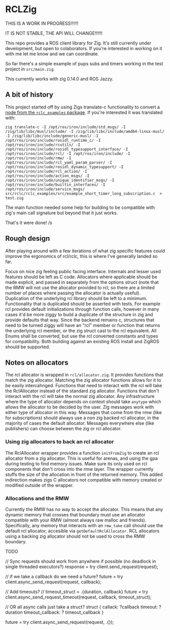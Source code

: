 # RCLZig

THIS IS A WORK IN PROGRESS!!!!!!

IT IS NOT STABLE, THE API WILL CHANGE!!!!!!

This repo provides a ROS client library for Zig.
It's still currently under development, but open to colaborators.
If you're interested in working on it with me let me know and we can coordinate.

So far there's a simple example of pups subs and timers working in the test project in `src/main.zig`.

This currently works with zig 0.14.0 and ROS Jazzy.

## A bit of history

This project started off by using Zigs translate-c functionality to convert a [node from the `rclc_examples` package](https://github.com/ros2/rclc/blob/iron/rclc_examples/src/example_short_timer_long_subscription.c).
If you're interested it was translated with:

`zig translate-c -I /opt/ros/iron/include/std_msgs/ -I /zig/lib/libc/musl/include/ -I /zig/lib/libc/include/amd64-linux-musl/ -I /zig/lib/libc/include/generic-musl/ -I /opt/ros/iron/include/rosidl_runtime_c/ -I /opt/ros/iron/include/rcutils/ -I /opt/ros/iron/include/rosidl_typesupport_interface/ -I /opt/ros/iron/include/rcl/ -I /opt/ros/iron/include/ -I /opt/ros/iron/include/rmw/ -I /opt/ros/iron/include/rcl_yaml_param_parser/ -I /opt/ros/iron/include/rosidl_dynamic_typesupport/ -I /opt/ros/iron/include/rcl_action/ -I /opt/ros/iron/include/action_msgs/ -I /opt/ros/iron/include/unique_identifier_msgs/ -I /opt/ros/iron/include/builtin_interfaces/ -I /opt/ros/iron/include/service_msgs/ src/rclc/rclc_examples/src/example_short_timer_long_subscription.c  > test.zig` 

The main function needed some help for building to be compatible with zig's main call signature but beyond that it just works.

That's it were done! /s

## Rough design

After playing around with a few iterations of what zig specific features could improve the ergonomics of rcl/rclc, this is where I've generally landed so far.

Focus on nice zig feeling public facing interface.
Internals and lesser used features should be left as C code.
Allocators where applicable should be made explicit, and passed in separately from the options struct (note that the RMW will not use the allocator provided to rcl, so there are a limited number of places where passing the allocator is actually useful).
Duplication of the underlying rcl library should be left to a minimum.
Functionality that is duplicated should be asserted with tests.
For example rcl provides default initializations through function calls, however in many cases it'd be more ziggy to build a duplicate of the structure in zig and provide defaults that way. 
Since the backend remains c, structures that need to be turned ziggy will have an "rcl" member or function that returns the underlying rcl member, or the zig struct cast to the rcl equivalent.
All Enums shall be converted, but use the rcl converted constants and types for compatibility.
Both building against an existing ROS install and ZigROS should be supported.

## Notes on allocators

The rcl allocator is wrapped in `rcl/allocator.zig`.
It provides functions that match the zig allocator.
Matching the zig allocator functions allows for it to be easily intercahnged.
Functions that need to interact with the rcl will take the RclAllocator instead of the standard zig allocator.
Functions that don't interact with the rcl will take the normal zig allocator.
Any infrastructure where the type of allocator depends on context should take `anytype` which allows the allocator to be decided by the user.
Zig messages work with either type of allocator in this way.
Messages that come from the rmw (like for subscriptions) should always use a non zig backed rcl allocator, in the majority of cases the default allocator.
Messages everywhere else (like publishers) can choose between the zig or rcl allocator.

### Using zig allocators to back an rcl allocator

The RclAllocator wrapper provides a function `initFromZig` to create an rcl allocator from a zig allocator.
This is useful for arenas, and using the gpa during testing to find memory issues.
Make sure its only used on rcl components that don't cross into the rmw layer.
The wrapper currently stuffs the size of the allocation in front of the returned memory.
This added indirection makes zigs C allocators not compatible with memory created or modified outside of the wrapper.

### Allocations and the RMW

Currently the RMW has no way to accept the allocator.
This means that any dynamic memory that crosses that boundary must use an allocator compatible with your RMW (almost always raw malloc and friends).
Specifically, any memory that interacts with an `rmw_take` call should use the default rcl allocator, accesible via `getDefaultRclAllocator`.
RCL allocators using a backing zig allocator should not be used to cross the RMW boundary.


TODO

// Sync requests should work from anywhere if possible (no deadlock in single threaded executors?)
response = try client.send_request(request);

// if we take a callback do we need a future?
future = try client.async_send_request(request, callback);

// Add timeouts?
// timeout_struct = .{duration, callback}
future = try client.async_send_request_timeout(request, callback, timeout_struct);


// OR all async calls just take a struct?
struct {
  callack: ?callback
  timeout: ?duration
  timeout_callback: ? timeout_callback
}

future = try client.async_send_request(request, .{});
